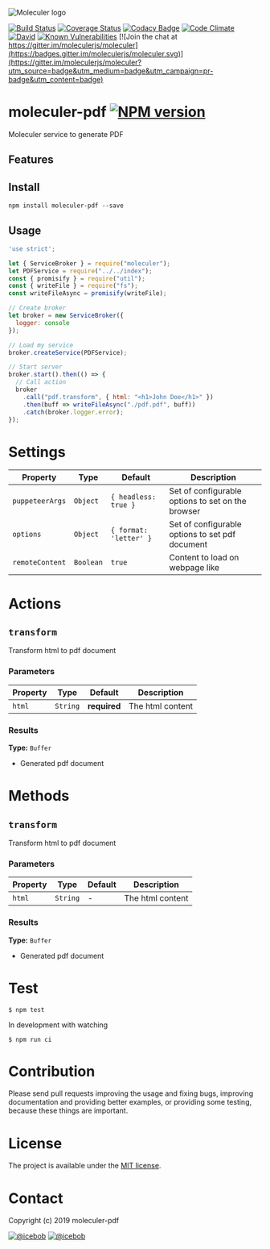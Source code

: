 ![Moleculer logo](http://moleculer.services/images/banner.png)

[![Build Status](https://travis-ci.org/olivmonnier/moleculer-pdf.svg?branch=master)](https://travis-ci.org/olivmonnier/moleculer-pdf)
[![Coverage Status](https://coveralls.io/repos/github/olivmonnier/moleculer-pdf/badge.svg?branch=master)](https://coveralls.io/github/olivmonnier/moleculer-pdf?branch=master)
[![Codacy Badge](https://api.codacy.com/project/badge/Grade/<----hash----->)](https://www.codacy.com/app/<---username---->/moleculer-pdf?utm_source=github.com&amp;utm_medium=referral&amp;utm_content=olivmonnier/moleculer-pdf&amp;utm_campaign=Badge_Grade)
[![Code Climate](https://codeclimate.com/github/olivmonnier/moleculer-pdf/badges/gpa.svg)](https://codeclimate.com/github/olivmonnier/moleculer-pdf)
[![David](https://img.shields.io/david/olivmonnier/moleculer-pdf.svg)](https://david-dm.org/olivmonnier/moleculer-pdf)
[![Known Vulnerabilities](https://snyk.io/test/github/olivmonnier/moleculer-pdf/badge.svg)](https://snyk.io/test/github/olivmonnier/moleculer-pdf)
[![Join the chat at https://gitter.im/moleculerjs/moleculer](https://badges.gitter.im/moleculerjs/moleculer.svg)](https://gitter.im/moleculerjs/moleculer?utm_source=badge&utm_medium=badge&utm_campaign=pr-badge&utm_content=badge)

# moleculer-pdf [![NPM version](https://img.shields.io/npm/v/moleculer-pdf.svg)](https://www.npmjs.com/package/moleculer-pdf)

Moleculer service to generate PDF

## Features

## Install
```
npm install moleculer-pdf --save
```

## Usage

```js
'use strict';

let { ServiceBroker } = require("moleculer");
let PDFService = require("../../index");
const { promisify } = require("util");
const { writeFile } = require("fs");
const writeFileAsync = promisify(writeFile);

// Create broker
let broker = new ServiceBroker({
  logger: console
});

// Load my service
broker.createService(PDFService);

// Start server
broker.start().then(() => {
  // Call action
  broker
    .call("pdf.transform", { html: "<h1>John Doe</h1>" })
    .then(buff => writeFileAsync("./pdf.pdf", buff))
    .catch(broker.logger.error);
});
```

# Settings

| Property        | Type      | Default                | Description |
| --------------- | --------- | ---------------------- | ----------- |
| `puppeteerArgs` | `Object`  | `{ headless: true }`   | Set of configurable options to set on the browser |
| `options`       | `Object`  | `{ format: 'letter' }` | Set of configurable options to set pdf document   |
| `remoteContent` | `Boolean` | `true`                 | Content to load on webpage like                   |

# Actions

## `transform`

Transform html to pdf document

### Parameters

| Property | Type     | Default      | Description      |
| -------- | -------- | ------------ | ---------------- |
| `html`   | `String` | **required** | The html content |

### Results

**Type:** `Buffer`
- Generated pdf document

# Methods

## `transform`

Transform html to pdf document

### Parameters

| Property | Type     | Default      | Description      |
| -------- | -------- | ------------ | ---------------- |
| `html`   | `String` | -            | The html content |

### Results

**Type:** `Buffer`
- Generated pdf document

# Test
```
$ npm test
```

In development with watching

```
$ npm run ci
```

# Contribution
Please send pull requests improving the usage and fixing bugs, improving documentation and providing better examples, or providing some testing, because these things are important.

# License
The project is available under the [MIT license](https://tldrlegal.com/license/mit-license).

# Contact
Copyright (c) 2019 moleculer-pdf

[![@icebob](https://img.shields.io/badge/github-moleculerjs-green.svg)](https://github.com/moleculerjs) [![@icebob](https://img.shields.io/badge/twitter-Icebobcsi-blue.svg)](https://twitter.com/Icebobcsi)
